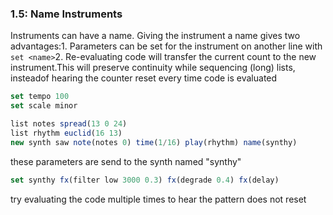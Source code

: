 
### 1.5: Name Instruments

Instruments can have a name. Giving the instrument a name gives two advantages:1. Parameters can be set for the instrument on another line with `set <name>`2. Re-evaluating code will transfer the current count to the new instrument.This will preserve continuity while sequencing (long) lists, insteadof hearing the counter reset every time code is evaluated

```js
set tempo 100
set scale minor

list notes spread(13 0 24)
list rhythm euclid(16 13)
new synth saw note(notes 0) time(1/16) play(rhythm) name(synthy)

```
these parameters are send to the synth named "synthy"
```js
set synthy fx(filter low 3000 0.3) fx(degrade 0.4) fx(delay)

```
try evaluating the code multiple times to hear the pattern does not reset
